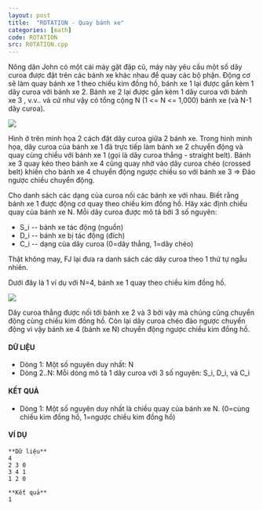 ```yaml
---
layout: post
title:  "ROTATION - Quay bánh xe"
categories: [math]
code: ROTATION
src: ROTATION.cpp
---
```



Nông dân John có một cái máy gặt đập cũ, máy này yêu cầu một số dây curoa được đặt trên các bánh xe khác nhau để quay các bộ phận. Động cơ sẽ làm quay bánh xe 1 theo chiều kim đồng hồ, bánh xe 1 lại được gắn kèm 1 dây curoa với bánh xe 2. Bánh xe 2 lại được gắn kèm 1 dây curoa với bánh xe 3 , v.v.. và cứ như vậy có tổng cộng N (1 <= N <= 1,000) bánh xe (và N-1 dây curoa).

![](https://vn.spoj.com/SPOJVN/content/rotation1.jpg)

Hình ở trên minh họa 2 cách đặt dây curoa giữa 2 bánh xe. Trong hình minh họa, dây curoa của bánh xe 1 đã trực tiếp làm bánh xe 2 chuyển động và quay cùng chiều với bánh xe 1 (gọi là dây curoa thẳng - straight belt). Bánh xe 3 quay kéo theo bánh xe 4 cũng quay nhờ vào dây curoa chéo (crossed belt) khiến cho bánh xe 4 chuyển động ngược chiều so với bánh xe 3 => Đảo ngược chiều chuyển động.

Cho danh sách các dạng của curoa nối các bánh xe với nhau. Biết rằng bánh xe 1 được động cơ quay theo chiều kim đồng hồ. Hãy xác định chiều quay của bánh xe N. Mỗi dây curoa được mô tả bởi 3 số nguyên:

*   S\_i -- bánh xe tác động (nguồn)
*   D\_i -- bánh xe bị tác động (đích)
*   C\_i -- dạng của dây curoa (0=dây thẳng, 1=dây chéo)

Thật không may, FJ lại đưa ra danh sách các dây curoa theo 1 thứ tự ngẫu nhiên.

Dưới đây là 1 ví dụ với N=4, bánh xe 1 quay theo chiều kim đồng hồ.

![](https://vn.spoj.com/content/rotation2.jpg)

Dây curoa thẳng được nối tới bánh xe 2 và 3 bởi vậy mà chúng cũng chuyển động cùng chiều kim đồng hồ. Còn lại dây curoa chéo đảo ngược chuyển động vì vậy bánh xe 4 (bánh xe N) chuyển động ngược chiều kim đồng hồ.

#### DỮ LIỆU

*   Dòng 1: Một số nguyên duy nhất: N
*   Dòng 2..N: Mỗi dòng mô tả 1 dây curoa với 3 số nguyên: S\_i, D\_i, và C\_i

#### KẾT QUẢ

*   Dòng 1: Một số nguyên duy nhất là chiều quay của bánh xe N. (0=cùng chiều kim đồng hồ, 1=ngược chiều kim đồng hồ)

#### VÍ DỤ

```
**Dữ liệu**
4
2 3 0
3 4 1
1 2 0

**Kết quả**
1

```

<!--more-->

